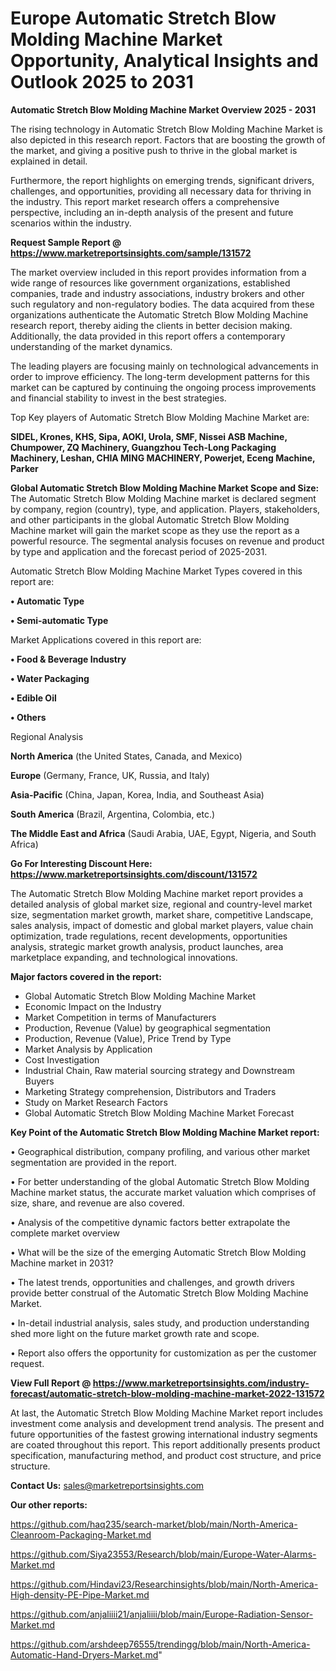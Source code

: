 # Europe Automatic Stretch Blow Molding Machine Market Opportunity, Analytical Insights and Outlook 2025 to 2031

<Strong> Automatic Stretch Blow Molding Machine Market Overview 2025 - 2031</strong>

The rising technology in Automatic Stretch Blow Molding Machine Market is also depicted in this research report. Factors that are boosting the growth of the market, and giving a positive push to thrive in the global market is explained in detail.

Furthermore, the report highlights on emerging trends, significant drivers, challenges, and opportunities, providing all necessary data for thriving in the industry. This report market research offers a comprehensive perspective, including an in-depth analysis of the present and future scenarios within the industry.

<strong>Request Sample Report @ <a href=https://www.marketreportsinsights.com/sample/131572>https://www.marketreportsinsights.com/sample/131572</a></strong>

The market overview included in this report provides information from a wide range of resources like government organizations, established companies, trade and industry associations, industry brokers and other such regulatory and non-regulatory bodies. The data acquired from these organizations authenticate the Automatic Stretch Blow Molding Machine research report, thereby aiding the clients in better decision making. Additionally, the data provided in this report offers a contemporary understanding of the market dynamics.

The leading players are focusing mainly on technological advancements in order to improve efficiency. The long-term development patterns for this market can be captured by continuing the ongoing process improvements and financial stability to invest in the best strategies.

Top Key players of Automatic Stretch Blow Molding Machine Market are:

<strong>SIDEL, Krones, KHS, Sipa, AOKI, Urola, SMF, Nissei ASB Machine, Chumpower, ZQ Machinery, Guangzhou Tech-Long Packaging Machinery, Leshan, CHIA MING MACHINERY, Powerjet, Eceng Machine, Parker</strong>

<strong><b>Global Automatic Stretch Blow Molding Machine Market Scope and Size:</b></strong>
The Automatic Stretch Blow Molding Machine market is declared segment by company, region (country), type, and application. Players, stakeholders, and other participants in the global Automatic Stretch Blow Molding Machine market will gain the market scope as they use the report as a powerful resource. The segmental analysis focuses on revenue and product by type and application and the forecast period of 2025-2031.

Automatic Stretch Blow Molding Machine Market Types covered in this report are:

<strong>• Automatic Type

• Semi-automatic Type</strong>

Market Applications covered in this report are:

<strong>• Food & Beverage Industry

• Water Packaging

• Edible Oil

• Others</strong> 

Regional Analysis

<strong>North America</strong> (the United States, Canada, and Mexico)

<strong>Europe</strong> (Germany, France, UK, Russia, and Italy)

<strong>Asia-Pacific</strong> (China, Japan, Korea, India, and Southeast Asia)

<strong>South America</strong> (Brazil, Argentina, Colombia, etc.)

<strong>The Middle East and Africa</strong> (Saudi Arabia, UAE, Egypt, Nigeria, and South Africa)

<strong>Go For Interesting Discount Here: <a href=https://www.marketreportsinsights.com/discount/131572>https://www.marketreportsinsights.com/discount/131572</a></strong>

The Automatic Stretch Blow Molding Machine market report provides a detailed analysis of global market size, regional and country-level market size, segmentation market growth, market share, competitive Landscape, sales analysis, impact of domestic and global market players, value chain optimization, trade regulations, recent developments, opportunities analysis, strategic market growth analysis, product launches, area marketplace expanding, and technological innovations.

<strong><b>Major factors covered in the report:</b></strong>
<ul>
  <li>Global Automatic Stretch Blow Molding Machine Market </li>
  <li>Economic Impact on the Industry</li>
  <li>Market Competition in terms of Manufacturers</li>
  <li>Production, Revenue (Value) by geographical segmentation</li>
  <li>Production, Revenue (Value), Price Trend by Type</li>
  <li>Market Analysis by Application</li>
  <li>Cost Investigation</li>
  <li>Industrial Chain, Raw material sourcing strategy and Downstream Buyers</li>
  <li>Marketing Strategy comprehension, Distributors and Traders</li>
  <li>Study on Market Research Factors</li>
  <li>Global Automatic Stretch Blow Molding Machine Market Forecast</li>
</ul>

<strong><b>Key Point of the Automatic Stretch Blow Molding Machine Market report:</b></strong>

• Geographical distribution, company profiling, and various other market segmentation are provided in the report.

• For better understanding of the global Automatic Stretch Blow Molding Machine market status, the accurate market valuation which comprises of size, share, and revenue are also covered.

• Analysis of the competitive dynamic factors better extrapolate the complete market overview

• What will be the size of the emerging Automatic Stretch Blow Molding Machine market in 2031?

• The latest trends, opportunities and challenges, and growth drivers provide better construal of the Automatic Stretch Blow Molding Machine Market.

• In-detail industrial analysis, sales study, and production understanding shed more light on the future market growth rate and scope.

• Report also offers the opportunity for customization as per the customer request.

<strong><b>View Full Report @ <a href=https://www.marketreportsinsights.com/industry-forecast/automatic-stretch-blow-molding-machine-market-2022-131572>https://www.marketreportsinsights.com/industry-forecast/automatic-stretch-blow-molding-machine-market-2022-131572</a></b></strong>


At last, the Automatic Stretch Blow Molding Machine Market report includes investment come analysis and development trend analysis. The present and future opportunities of the fastest growing international industry segments are coated throughout this report. This report additionally presents product specification, manufacturing method, and product cost structure, and price structure.

<strong>Contact Us:</strong>
sales@marketreportsinsights.com

<strong>Our other reports:</strong>

<a href=https://github.com/haq235/search-market/blob/main/North-America-Cleanroom-Packaging-Market.md>https://github.com/haq235/search-market/blob/main/North-America-Cleanroom-Packaging-Market.md</a>

<a href=https://github.com/Siya23553/Research/blob/main/Europe-Water-Alarms-Market.md>https://github.com/Siya23553/Research/blob/main/Europe-Water-Alarms-Market.md</a>

<a href=https://github.com/Hindavi23/Researchinsights/blob/main/North-America-High-density-PE-Pipe-Market.md>https://github.com/Hindavi23/Researchinsights/blob/main/North-America-High-density-PE-Pipe-Market.md</a>

<a href=https://github.com/anjaliiii21/anjaliiii/blob/main/Europe-Radiation-Sensor-Market.md>https://github.com/anjaliiii21/anjaliiii/blob/main/Europe-Radiation-Sensor-Market.md</a>

<a href=https://github.com/arshdeep76555/trendingg/blob/main/North-America-Automatic-Hand-Dryers-Market.md>https://github.com/arshdeep76555/trendingg/blob/main/North-America-Automatic-Hand-Dryers-Market.md</a>"
